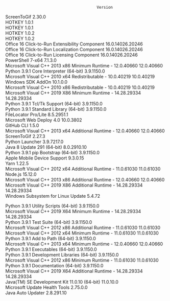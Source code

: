                                             Version           
ScreenToGif                                                     2.30.0            
HOTKEY                                                          1.0.1             
HOTKEY                                                          1.0.1             
HOTKEY                                                          1.0.2             
HOTKEY                                                          1.0.2             
Office 16 Click-to-Run Extensibility Component                  16.0.14026.20246  
Office 16 Click-to-Run Localization Component                   16.0.14026.20246  
Office 16 Click-to-Run Licensing Component                      16.0.14026.20246  
PowerShell 7-x64                                                7.1.3.0           
Microsoft Visual C++ 2013 x86 Minimum Runtime - 12.0.40660      12.0.40660        
Python 3.9.1 Core Interpreter (64-bit)                          3.9.1150.0        
Microsoft Visual C++ 2010  x64 Redistributable - 10.0.40219     10.0.40219        
Windows SDK AddOn                                               10.1.0.0          
Microsoft Visual C++ 2010  x86 Redistributable - 10.0.40219     10.0.40219        
Microsoft Visual C++ 2019 X86 Minimum Runtime - 14.28.29334     14.28.29334       
Python 3.9.1 Tcl/Tk Support (64-bit)                            3.9.1150.0        
Python 3.9.1 Standard Library (64-bit)                          3.9.1150.0        
FileLocator Pro/Lite                                            8.5.2951.1        
Microsoft Web Deploy 4.0                                        10.0.3802         
GitHub CLI                                                      1.5.0             
Microsoft Visual C++ 2013 x64 Additional Runtime - 12.0.40660   12.0.40660        
ScreenToGif                                                     2.27.3            
Python Launcher                                                 3.9.7217.0        
Java 8 Update 291 (64-bit)                                      8.0.2910.10       
Python 3.9.1 pip Bootstrap (64-bit)                             3.9.1150.0        
Apple Mobile Device Support                                     9.3.0.15          
Yarn                                                            1.22.5            
Microsoft Visual C++ 2012 x64 Additional Runtime - 11.0.61030   11.0.61030        
Node.js                                                         15.12.0           
Microsoft Visual C++ 2013 x86 Additional Runtime - 12.0.40660   12.0.40660        
Microsoft Visual C++ 2019 X86 Additional Runtime - 14.28.29334  14.28.29334       
Windows Subsystem for Linux Update                              5.4.72            
                                                                                  
Python 3.9.1 Utility Scripts (64-bit)                           3.9.1150.0        
Microsoft Visual C++ 2019 X64 Minimum Runtime - 14.28.29334     14.28.29334       
Python 3.9.1 Test Suite (64-bit)                                3.9.1150.0        
Microsoft Visual C++ 2012 x86 Additional Runtime - 11.0.61030   11.0.61030        
Microsoft Visual C++ 2012 x64 Minimum Runtime - 11.0.61030      11.0.61030        
Python 3.9.1 Add to Path (64-bit)                               3.9.1150.0        
Microsoft Visual C++ 2013 x64 Minimum Runtime - 12.0.40660      12.0.40660        
Python 3.9.1 Executables (64-bit)                               3.9.1150.0        
Python 3.9.1 Development Libraries (64-bit)                     3.9.1150.0        
Microsoft Visual C++ 2012 x86 Minimum Runtime - 11.0.61030      11.0.61030        
Python 3.9.1 Documentation (64-bit)                             3.9.1150.0        
Microsoft Visual C++ 2019 X64 Additional Runtime - 14.28.29334  14.28.29334       
Java(TM) SE Development Kit 11.0.10 (64-bit)                    11.0.10.0         
Microsoft Update Health Tools                                   2.75.0.0          
Java Auto Updater                                               2.8.291.10        

